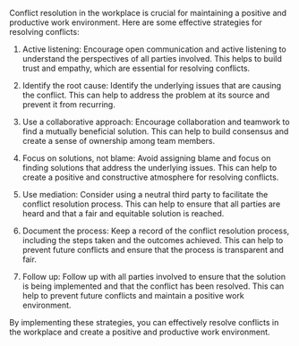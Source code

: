 Conflict resolution in the workplace is crucial for maintaining a positive and productive work environment. Here are some effective strategies for resolving conflicts:

1. Active listening: Encourage open communication and active listening to understand the perspectives of all parties involved. This helps to build trust and empathy, which are essential for resolving conflicts.

2. Identify the root cause: Identify the underlying issues that are causing the conflict. This can help to address the problem at its source and prevent it from recurring.

3. Use a collaborative approach: Encourage collaboration and teamwork to find a mutually beneficial solution. This can help to build consensus and create a sense of ownership among team members.

4. Focus on solutions, not blame: Avoid assigning blame and focus on finding solutions that address the underlying issues. This can help to create a positive and constructive atmosphere for resolving conflicts.

5. Use mediation: Consider using a neutral third party to facilitate the conflict resolution process. This can help to ensure that all parties are heard and that a fair and equitable solution is reached.

6. Document the process: Keep a record of the conflict resolution process, including the steps taken and the outcomes achieved. This can help to prevent future conflicts and ensure that the process is transparent and fair.

7. Follow up: Follow up with all parties involved to ensure that the solution is being implemented and that the conflict has been resolved. This can help to prevent future conflicts and maintain a positive work environment.

By implementing these strategies, you can effectively resolve conflicts in the workplace and create a positive and productive work environment.